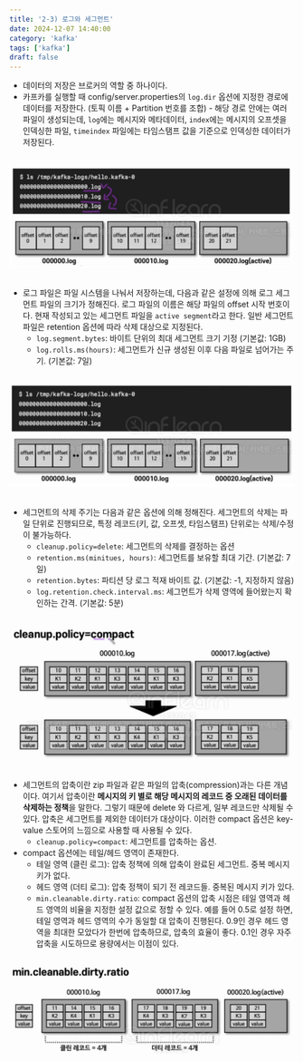```yaml
---
title: '2-3) 로그와 세그먼트'
date: 2024-12-07 14:40:00
category: 'kafka'
tags: ['kafka']
draft: false
---
```


- 데이터의 저장은 브로커의 역할 중 하나이다.
- 카프카를 실행할 때 config/server.properties의 `log.dir` 옵션에 지정한 경로에 데이터를 저장한다. (토픽 이름 + Partition 번호를 조합)
		- 해당 경로 안에는 여러 파일이 생성되는데, `log`에는 메시지와 메타데이터, `index`에는 메시지의 오프셋을 인덱싱한 파일, `timeindex` 파일에는 타임스탬프 값을 기준으로 인덱싱한 데이터가 저장된다.

</br>

<div align="left">
  <img src="./images/스크린샷 2024-12-07 오후 2.35.55.png" width="500px" />
</div>

</br>

- 로그 파일은 파일 시스템을 나눠서 저장하는데, 다음과 같은 설정에 의해 로그 세그먼트 파일의 크기가 정해진다. 로그 파일의 이름은 해당 파일의 offset 시작 번호이다. 현재 작성되고 있는 세그먼트 파일을 `active segment`라고 한다. 일반 세그먼트 파일은 retention 옵션에 따라 삭제 대상으로 지정된다.
	- `log.segment.bytes`: 바이트 단위의 최대 세그먼트 크기 기정 (기본값: 1GB)
	- `log.rolls.ms(hours)`: 세그먼트가 신규 생성된 이후 다음 파일로 넘어가는 주기. (기본값: 7일)

</br>

<div align="left">
  <img src="./images/스크린샷 2024-12-07 오후 2.37.21.png" width="500px" />
</div>

</br>

- 세그먼트의 삭제 주기는 다음과 같은 옵션에 의해 정해진다. 세그먼트의 삭제는 파일 단위로 진행되므로, 특정 레코드(키, 값, 오프셋, 타임스탬프) 단위로는 삭제/수정이 불가능하다.
	- `cleanup.policy=delete`: 세그먼트의 삭제를 결정하는 옵션
	- `retention.ms(minitues, hours)`: 세그먼트를 보유할 최대 기간. (기본값: 7일)
	- `retention.bytes`: 파티션 당 로그 적재 바이트 값. (기본값: -1, 지정하지 않음)
	- `log.retention.check.interval.ms`: 세그먼트가 삭제 영역에 들어왔는지 확인하는 간격. (기본값: 5분)

</br>

<div align="left">
  <img src="./images/스크린샷 2024-12-07 오후 2.38.06.png" width="500px" />
</div>

</br>

- 세그먼트의 압축이란 zip 파일과 같은 파일의 압축(compression)과는 다른 개념이다. 여기서 압축이란 **메시지의 키 별로 해당 메시지의 레코드 중 오래된 데이터를 삭제하는 정책**을 말한다. 그렇기 때문에 delete 와 다르게, 일부 레코드만 삭제될 수 있다. 압축은 세그먼트를 제외한 데이터가 대상이다. 이러한 compact 옵션은 key-value 스토어의 느낌으로 사용할 때 사용될 수 있다.
	- `cleanup.policy=compact`: 세그먼트를 압축하는 옵션.
- compact 옵션에는 테일/헤드 영역이 존재한다.
	- 테일 영역 (클린 로그): 압축 정책에 의해 압축이 완료된 세그먼트. 중복 메시지 키가 없다.
	- 헤드 영역 (더티 로그): 압축 정책이 되기 전 레코드들. 중복된 메시지 키가 있다.
	- `min.cleanable.dirty.ratio`: compact 옵션의 압축 시점은 테일 영역과 헤드 영역의 비율을 지정한 설정 값으로 정할 수 있다. 예를 들어 0.5로 설정 하면, 테일 영역과 헤드 영역의 수가 동일할 대 압축이 진행된다. 0.9인 경우 헤드 영역을 최대한 모았다가 한번에 압축하므로, 압축의 효율이 좋다. 0.1인 경우 자주 압축을 시도하므로 용량에서는 이점이 있다.

</br>

<div align="left">
  <img src="./images/스크린샷 2024-12-07 오후 2.38.51.png" width="500px" />
</div>

</br>
